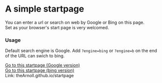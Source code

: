 # A simple startpage
You can enter a url or search on web by Google or Bing on this page.\
Set as your browser's start page is very welcomed.

### Usage
Default search engine is Google. Add `?engine=bing` or `?engine=b` on the end of the URL can swich to bing.

[Go to this startpage (Google version)](https://theArnoll.github.io/startpage)\
[Go to this startpage (bing version)](https://theArnoll.github.io/startpage?engine=bing)\
Link: theArnoll.github.io/startpage
